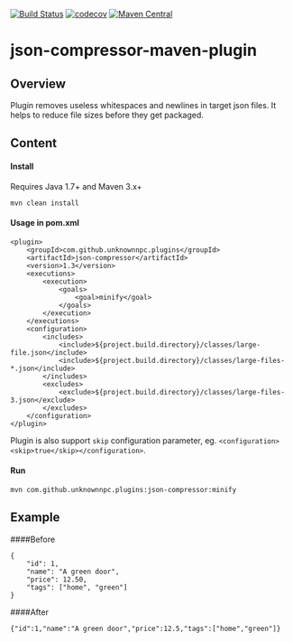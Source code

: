 [![Build Status](https://travis-ci.org/UnknownNPC/json-to-string-maven-plugin.svg?branch=master)](https://travis-ci.org/UnknownNPC/json-to-string-maven-plugin)
[![codecov](https://codecov.io/gh/UnknownNPC/json-to-string-maven-plugin/branch/master/graph/badge.svg)](https://codecov.io/gh/UnknownNPC/json-to-string-maven-plugin)
[![Maven Central](https://maven-badges.herokuapp.com/maven-central/com.github.unknownnpc.plugins/json-to-string-maven-plugin/badge.svg)](https://maven-badges.herokuapp.com/maven-central/com.github.unknownnpc.plugins/json-to-string-maven-plugin)

json-compressor-maven-plugin
=====================

## Overview
Plugin removes useless whitespaces and newlines in target json files. 
It helps to reduce file sizes before they get packaged.

## Content
 
#### Install  
Requires Java 1.7+ and Maven 3.x+
```
mvn clean install
```

#### Usage in pom.xml
```
<plugin>
	<groupId>com.github.unknownnpc.plugins</groupId>
	<artifactId>json-compressor</artifactId>
	<version>1.3</version>
	<executions>
		<execution>
			<goals>
				<goal>minify</goal>
			</goals>
		</execution>
	</executions>
	<configuration>
		<includes>
			<include>${project.build.directory}/classes/large-file.json</include>
			<include>${project.build.directory}/classes/large-files-*.json</include>
		</includes>
		<excludes>
			<exclude>${project.build.directory}/classes/large-files-3.json</exclude>
		</excludes>
	</configuration>
</plugin>
```

Plugin is also support `skip` configuration parameter, eg. `<configuration><skip>true</skip></configuration>`. 

#### Run
```
mvn com.github.unknownnpc.plugins:json-compressor:minify
```
## Example

####Before
```
{
    "id": 1,
    "name": "A green door",
    "price": 12.50,
    "tags": ["home", "green"]
}
```
####After
```
{"id":1,"name":"A green door","price":12.5,"tags":["home","green"]}
```
